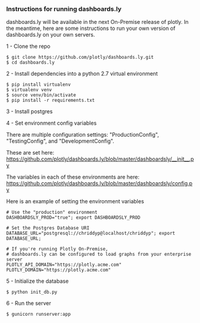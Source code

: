 ### Instructions for running dashboards.ly

dashboards.ly will be available in the next On-Premise release of
plotly. In the meantime, here are some instructions to run your own version of
dashboards.ly on your own servers.

1 - Clone the repo
```
$ git clone https://github.com/plotly/dashboards.ly.git
$ cd dashboards.ly
```

2 - Install dependencies into a python 2.7 virtual environment
```
$ pip install virtualenv
$ virtualenv venv
$ source venv/bin/activate
$ pip install -r requirements.txt
```

3 - Install postgres

4 - Set environment config variables

There are multiple configuration settings:
"ProductionConfig", "TestingConfig", and "DevelopmentConfig".

These are set here: https://github.com/plotly/dashboards.ly/blob/master/dashboardsly/__init__.py

The variables in each of these environments are here: https://github.com/plotly/dashboards.ly/blob/master/dashboardsly/config.py


Here is an example of setting the environment variables
```
# Use the "production" environment
DASHBOARDSLY_PROD="true"; export DASHBOARDSLY_PROD

# Set the Postgres Database URI
DATABASE_URL="postgresql://chriddyp@localhost/chriddyp"; export DATABASE_URL;

# If you're running Plotly On-Premise,
# dashboards.ly can be configured to load graphs from your enterprise server
PLOTLY_API_DOMAIN="https://plotly.acme.com"
PLOTLY_DOMAIN="https://plotly.acme.com"
```

5 - Initialize the database
```
$ python init_db.py
```

6 - Run the server
```
$ gunicorn runserver:app
```
